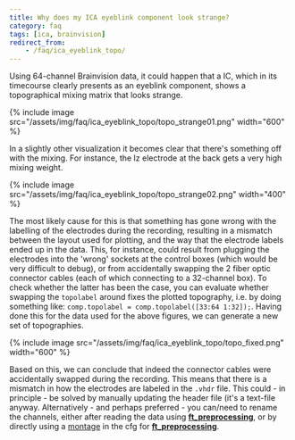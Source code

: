```yaml
---
title: Why does my ICA eyeblink component look strange?
category: faq
tags: [ica, brainvision]
redirect_from:
    - /faq/ica_eyeblink_topo/
---
```


Using 64-channel Brainvision data, it could happen that a IC, which in its timecourse clearly presents as an eyeblink component, shows a topographical mixing matrix that looks strange. 

{% include image src="/assets/img/faq/ica_eyeblink_topo/topo_strange01.png" width="600" %}

In a slightly other visualization it becomes clear that there's something off with the mixing. 
For instance, the Iz electrode at the back gets a very high mixing weight. 

{% include image src="/assets/img/faq/ica_eyeblink_topo/topo_strange02.png" width="400" %}

The most likely cause for this is that something has gone wrong with the labelling of the electrodes during the recording, resulting in a mismatch between the layout used for plotting, and the way that the electrode labels ended up in the data. This, for instance, could result from plugging the electrodes into the 'wrong' sockets at the control boxes (which would be very difficult to debug), or from accidentally swapping the 2 fiber optic connector cables (each of which connecting to a 32-channel box). To check whether the latter has been the case, you can evaluate whether swapping the ```topolabel``` around fixes the plotted topography, i.e. by doing something like: ```comp.topolabel = comp.topolabel([33:64 1:32]);```. Having done this for the data used for the above figures, we can generate a new set of topographies.

{% include image src="/assets/img/faq/ica_eyeblink_topo/topo_fixed.png" width="600" %}

Based on this, we can conclude that indeed the connector cables were accidentally swapped during the recording. This means that there is a mismatch in how the electrodes are labeled in the ```.vhdr``` file. This could - in principle - be solved by manually updating the header file (it's a text-file anyway. Alternatively - and perhaps preferred - you can/need to rename the channels, either after reading the data using **[ft_preprocessing](/reference/ft_preprocessing)**, or by directly using a [montage](/faq/preproc/datahandling/rename_channels) in the cfg for **[ft_preprocessing](/reference/ft_preprocessing)**.

